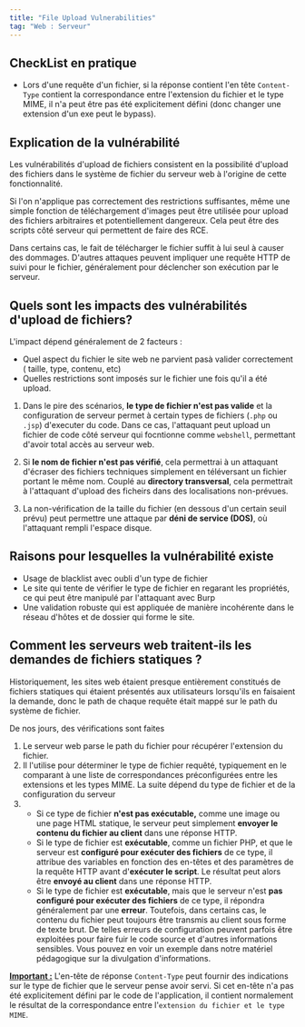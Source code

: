 ```yaml
---
title: "File Upload Vulnerabilities"
tag: "Web : Serveur"
---
```




## CheckList en pratique
- Lors d'une requête d'un fichier, si la réponse contient l'en tête `Content-Type` contient la correspondance entre l'extension du fichier et le type MIME, il n'a peut être pas été explicitement défini (donc changer une extension d'un exe peut le bypass).

## Explication de la vulnérabilité
Les vulnérabilités d'upload de fichiers consistent en la possibilité d'upload des fichiers dans le système de fichier du serveur web à l'origine de cette fonctionnalité. 

Si l'on n'applique pas correctement des restrictions suffisantes, même une simple fonction de téléchargement d'images peut être utilisée pour upload des fichiers arbitraires et potentiellement dangereux. Cela peut être des scripts côté serveur qui permettent de faire des RCE.

Dans certains cas, le fait de télécharger le fichier suffit à lui seul à causer des dommages. D'autres attaques peuvent impliquer une requête HTTP de suivi pour le fichier, généralement pour déclencher son exécution par le serveur.

## Quels sont les impacts des vulnérabilités d'upload de fichiers?

L'impact dépend généralement de 2 facteurs :
- Quel aspect du fichier le site web ne parvient pasà valider correctement ( taille, type, contenu, etc)
- Quelles restrictions sont imposés sur le fichier une fois qu'il a été upload.

1. Dans le pire des scénarios, **le type de fichier n'est pas valide** et la configuration de serveur permet à certain types de fichiers (`.php` ou `.jsp`) d'executer du code. Dans ce cas, l'attaquant peut upload un fichier de code côté serveur qui focntionne comme `webshell`, permettant d'avoir total accès au serveur web.

2. Si **le nom de fichier n'est pas vérifié**, cela permettrai à un attaquant d'écraser des fichiers techniques simplement en téléversant un fichier portant le même nom. Couplé au **directory transversal**, cela permettrait à l'attaquant d'upload des ficheirs dans des localisations non-prévues.

3. La non-vérification de la taille du fichier (en dessous d'un certain seuil prévu) peut permettre une attaque par **déni de service (DOS)**, où l'attaquant rempli l'espace disque.

## Raisons pour lesquelles la vulnérabilité existe
- Usage de blacklist avec oubli d'un type de fichier
- Le site qui tente de vérifier le type de fichier en regarant les propriétés, ce qui peut être manipulé par l'attaquant avec Burp
- Une validation robuste qui est appliquée de manière incohérente dans le réseau d'hôtes et de dossier qui forme le site.

## Comment les serveurs web traitent-ils les demandes de fichiers statiques ?

Historiquement, les sites web étaient presque entièrement constitués de fichiers statiques qui étaient présentés aux utilisateurs lorsqu'ils en faisaient la demande, donc le path de chaque requête était mappé sur le path du système de fichier. 

De nos jours, des vérifications sont faites 
1. Le serveur web parse le path du fichier pour récupérer l'extension du fichier.
2. Il l'utilise pour déterminer le type de fichier requêté, typiquement en le comparant à une liste de correspondances préconfigurées entre les extensions et les types MIME. La suite dépend du type de fichier et de la configuration du serveur
3. - Si ce type de fichier **n'est pas exécutable,** comme une image ou une page HTML statique, le serveur peut simplement **envoyer le contenu du fichier au client** dans une réponse HTTP.  
    - Si le type de fichier est **exécutable**, comme un fichier PHP, et que le serveur est **configuré pour exécuter des fichiers** de ce type, il attribue des variables en fonction des en-têtes et des paramètres de la requête HTTP avant d'**exécuter le script**. Le résultat peut alors être **envoyé au client** dans une réponse HTTP.  
    - Si le type de fichier est **exécutable**, mais que le serveur n'est **pas configuré pour exécuter des fichiers** de ce type, il répondra généralement par une **erreur**. Toutefois, dans certains cas, le contenu du fichier peut toujours être transmis au client sous forme de texte brut. De telles erreurs de configuration peuvent parfois être exploitées pour faire fuir le code source et d'autres informations sensibles. Vous pouvez en voir un exemple dans notre matériel pédagogique sur la divulgation d'informations.

**<u>Important :</u>**
L'en-tête de réponse `Content-Type` peut fournir des indications sur le type de fichier que le serveur pense avoir servi. Si cet en-tête n'a pas été explicitement défini par le code de l'application, il contient normalement le résultat de la correspondance entre l'`extension du fichier et le type MIME`.
